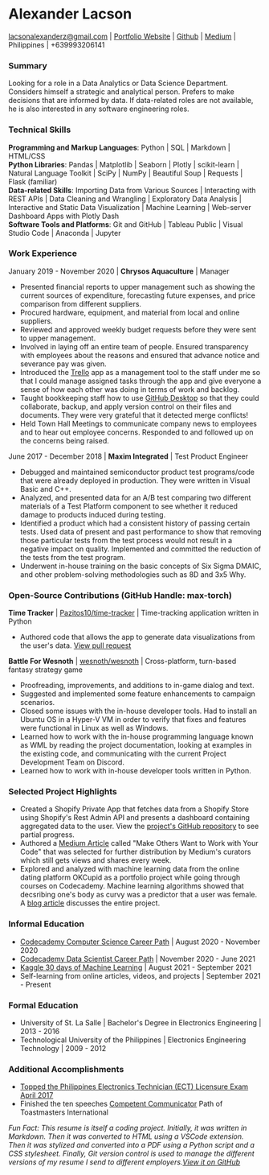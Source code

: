 # Alexander Lacson
lacsonalexanderz@gmail.com | [Portfolio Website](https://max-torch.github.io/) | 
[Github](https://github.com/max-torch) | [Medium](https://lacsonalexanderz.medium.com/) | Philippines | +639993206141

### Summary
Looking for a role in a Data Analytics or Data Science Department. Considers himself a strategic and analytical person. Prefers to make decisions that are informed by data. If data-related roles are not
available, he is also interested in any software engineering roles.
### Technical Skills
**Programming and Markup Languages**: Python | SQL | Markdown | HTML/CSS<br>
**Python Libraries**:  Pandas | Matplotlib | Seaborn | Plotly | scikit-learn | Natural Language Toolkit | SciPy | NumPy | Beautiful Soup | Requests | Flask (familiar)
<br>
**Data-related Skills**: Importing Data from Various Sources | Interacting with REST APIs | Data Cleaning and Wrangling | Exploratory Data Analysis | Interactive and Static Data Visualization | Machine Learning | Web-server Dashboard Apps with Plotly Dash<br>
**Software Tools and Platforms**: Git and GitHub | Tableau Public | Visual Studio Code | Anaconda | Jupyter<br>
### Work Experience
January 2019 - November 2020 | **Chrysos Aquaculture** | Manager
* Presented financial reports to upper management such as showing the current sources of expenditure, forecasting future expenses, and price comparison from different suppliers.
* Procured hardware, equipment, and material from local and online suppliers.
* Reviewed and approved weekly budget requests before they were sent to upper management.
* Involved in laying off an entire team of people. Ensured transparency with employees about the reasons and ensured that advance notice and severance pay was given.
* Introduced the [Trello](https://trello.com/about) app as a management tool to the staff under me so that I could manage assigned tasks through the app and give everyone a sense of how each other was doing in terms of work and backlog.
* Taught bookkeeping staff how to use [GitHub Desktop](https://desktop.github.com/) so that they could collaborate, backup, and apply version control on their files and documents. They were very grateful that it detected merge conflicts!
* Held Town Hall Meetings to communicate company news to employees and to hear out employee concerns. Responded to and followed up on the concerns being raised.

June 2017 - December 2018 | **Maxim Integrated** | Test Product Engineer
* Debugged and maintained semiconductor product test programs/code that were already deployed in production. They were written in Visual Basic and C++.
* Analyzed, and presented data for an A/B test comparing two different materials of a Test Platform component to see whether it reduced damage to products induced during testing.
* Identified a product which had a consistent history of passing certain tests. Used data of present and past performance to show that removing those particular tests from the test process would not result in a negative impact on quality. Implemented and committed the reduction of the tests from the test program.
* Underwent in-house training on the basic concepts of Six Sigma DMAIC, and other problem-solving methodologies such as 8D and 3x5 Why.
### Open-Source Contributions (GitHub Handle: max-torch)
**Time Tracker** | [Pazitos10/time-tracker](https://github.com/Pazitos10/time-tracker) | Time-tracking application written in Python
* Authored code that allows the app to generate data visualizations from the user's data. [View pull request](https://github.com/Pazitos10/time-tracker/pull/3)

**Battle For Wesnoth** | [wesnoth/wesnoth](https://github.com/wesnoth/wesnoth) | Cross-platform, turn-based fantasy strategy game
* Proofreading, improvements, and additions to in-game dialog and text.
* Suggested and implemented some feature enhancements to campaign scenarios.
* Closed some issues with the in-house developer tools. Had to install an Ubuntu OS in a Hyper-V VM in order to verify that fixes and features were functional in Linux as well as Windows.
* Learned how to work with the in-house programming language known as WML by reading the project documentation, looking at examples in the existing code, and communicating with the current Project Development Team on Discord.
* Learned how to work with in-house developer tools written in Python.
### Selected Project Highlights
* Created a Shopify Private App that fetches data from a Shopify Store using Shopify's Rest Admin API and presents a dashboard containing aggregated data to the user. View the [project's GitHub repository](https://github.com/max-torch/Custom-Shopify-Analytics) to see partial progress.
* Authored a [Medium Article](https://medium.com/codex/make-others-want-to-work-with-your-code-93bf745bd35b) called "Make Others Want to Work with Your Code" that was selected for further distribution by Medium's curators which still gets views and shares every week.
* Explored and analyzed with machine learning data from the online dating platform OKCupid as a portfolio project while going through courses on Codecademy. Machine learning algorithms showed that decsribing one's body as curvy was a predictor that a user was female. A [blog article](https://max-torch.github.io/2021/05/15/OKCupid.html) discusses the entire project.
### Informal Education
* [Codecademy Computer Science Career Path](https://www.codecademy.com/learn/paths/computer-science) | August 2020 - November 2020
* [Codecademy Data Scientist Career Path](https://www.codecademy.com/learn/paths/data-science) | November 2020 - June 2021
* [Kaggle 30 days of Machine Learning](https://www.kaggle.com/thirty-days-of-ml) | August 2021 - September 2021
* Self-learning  from online articles, videos, and projects | September 2021 - Present
### Formal Education
* University of St. La Salle | Bachelor's Degree in Electronics Engineering | 2013 - 2016
* Technological University of the Philippines | Electronics Engineering Technology | 2009 - 2012
### Additional Accomplishments
* [Topped the Philippines Electronics Technician (ECT) Licensure Exam April 2017](https://www.prcboardnews.com/2017/04/top-10-passers-april-2017-ece-ect-board-exam-results.html)
* Finished the ten speeches [Competent Communicator](https://www.nytoastmasters.org/competent-communicator) Path of Toastmasters International

*Fun Fact: This resume is itself a coding project. Initially, it was written in Markdown. Then it was converted to HTML using a VSCode extension. Then it was stylized and converted into a PDF using a Python script and a CSS stylesheet. Finally, Git version control is used to manage the different versions of my resume I send to different employers.[View it on GitHub](https://github.com/max-torch/My-Resume-Generator)*






